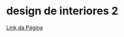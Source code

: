 # design de interiores 2
<a href="https://vericci.github.io/design-de-interiores-2/">Link da Página</a>
 
